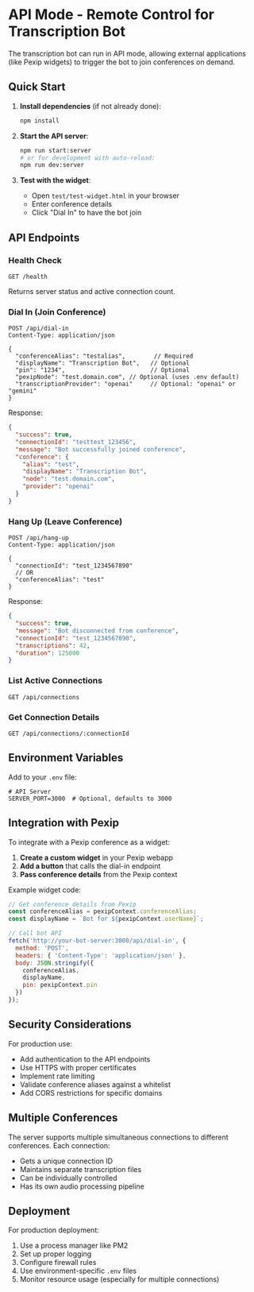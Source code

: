 # API Mode - Remote Control for Transcription Bot

The transcription bot can run in API mode, allowing external applications (like Pexip widgets) to trigger the bot to join conferences on demand.

## Quick Start

1. **Install dependencies** (if not already done):
   ```bash
   npm install
   ```

2. **Start the API server**:
   ```bash
   npm run start:server
   # or for development with auto-reload:
   npm run dev:server
   ```

3. **Test with the widget**:
   - Open `test/test-widget.html` in your browser
   - Enter conference details
   - Click "Dial In" to have the bot join

## API Endpoints

### Health Check
```
GET /health
```
Returns server status and active connection count.

### Dial In (Join Conference)
```
POST /api/dial-in
Content-Type: application/json

{
  "conferenceAlias": "testalias",        // Required
  "displayName": "Transcription Bot",   // Optional
  "pin": "1234",                        // Optional
  "pexipNode": "test.domain.com", // Optional (uses .env default)
  "transcriptionProvider": "openai"     // Optional: "openai" or "gemini"
}
```

Response:
```json
{
  "success": true,
  "connectionId": "testtest_123456",
  "message": "Bot successfully joined conference",
  "conference": {
    "alias": "test",
    "displayName": "Transcription Bot",
    "node": "test.domain.com",
    "provider": "openai"
  }
}
```

### Hang Up (Leave Conference)
```
POST /api/hang-up
Content-Type: application/json

{
  "connectionId": "test_1234567890"
  // OR
  "conferenceAlias": "test"
}
```

Response:
```json
{
  "success": true,
  "message": "Bot disconnected from conference",
  "connectionId": "test_1234567890",
  "transcriptions": 42,
  "duration": 125000
}
```

### List Active Connections
```
GET /api/connections
```

### Get Connection Details
```
GET /api/connections/:connectionId
```

## Environment Variables

Add to your `.env` file:
```
# API Server
SERVER_PORT=3000  # Optional, defaults to 3000
```

## Integration with Pexip

To integrate with a Pexip conference as a widget:

1. **Create a custom widget** in your Pexip webapp
2. **Add a button** that calls the dial-in endpoint
3. **Pass conference details** from the Pexip context

Example widget code:
```javascript
// Get conference details from Pexip
const conferenceAlias = pexipContext.conferenceAlias;
const displayName = `Bot for ${pexipContext.userName}`;

// Call bot API
fetch('http://your-bot-server:3000/api/dial-in', {
  method: 'POST',
  headers: { 'Content-Type': 'application/json' },
  body: JSON.stringify({
    conferenceAlias,
    displayName,
    pin: pexipContext.pin
  })
});
```

## Security Considerations

For production use:
- Add authentication to the API endpoints
- Use HTTPS with proper certificates
- Implement rate limiting
- Validate conference aliases against a whitelist
- Add CORS restrictions for specific domains

## Multiple Conferences

The server supports multiple simultaneous connections to different conferences. Each connection:
- Gets a unique connection ID
- Maintains separate transcription files
- Can be individually controlled
- Has its own audio processing pipeline

## Deployment

For production deployment:
1. Use a process manager like PM2
2. Set up proper logging
3. Configure firewall rules
4. Use environment-specific `.env` files
5. Monitor resource usage (especially for multiple connections)
